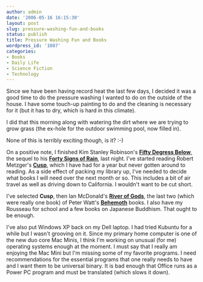```yaml
---
author: admin
date: '2006-05-16 16:15:30'
layout: post
slug: pressure-washing-fun-and-books
status: publish
title: Pressure Washing Fun and Books
wordpress_id: '1087'
categories:
- Books
- Daily Life
- Science Fiction
- Technology
---
```

Since we have been having record heat the last few days, I decided it was a good time to do the pressure washing I wanted to do on the outside of the house. I have some touch-up painting to do and the cleaning is necessary for it (but it has to dry, which is hard in this climate).

I did that this morning along with watering the dirt where we are trying to grow grass (the ex-hole for the outdoor swimming pool, now filled in).

None of this is terribly exciting though, is it? :-)

On a positive note, I finished Kim Stanley Robinson's <a href="http://www.amazon.com/gp/product/0553803123/"><strong>Fifty Degress Below</strong></a>, the sequel to his <a href="http://www.amazon.com/gp/product/0553585800/"><strong>Forty Signs of Rain</strong></a>, last night. I've started reading Robert Metzger's <a href="http://www.amazon.com/gp/product/0441012418/"><strong>Cusp</strong></a>, which I have had for a year but never gotten around to reading. As a side effect of packing my library up, I've needed to decide what books I will need over the next month or so. This includes a bit of air travel as well as driving down to California. I wouldn't want to be cut short.

I've selected <strong>Cusp</strong>, then Ian McDonald's <a href="http://www.amazon.com/gp/product/1591024366/"><strong>River of Gods</strong></a>, the last two (which were really one book) of Peter Watt's <a href="http://www.amazon.com/gp/product/0765307219/"><strong>Behemoth</strong></a> books. I also have my Rousseau for school and a few books on Japanese Buddhism. That ought to be enough.

I've also put Windows XP back on my Dell laptop. I had tried Kubuntu for a while but I wasn't grooving on it. Since my primary home computer is one of the new duo core Mac Minis, I think I'm working on unusual (for me) operating systems enough at the moment. I must say that I really am enjoying the Mac Mini but I'm missing some of my favorite programs. I need recommendations for the essential programs that one really needs to have and I want them to be universal binary. It is bad enough that Office runs as a Power PC program and must be translated (which slows it down).
